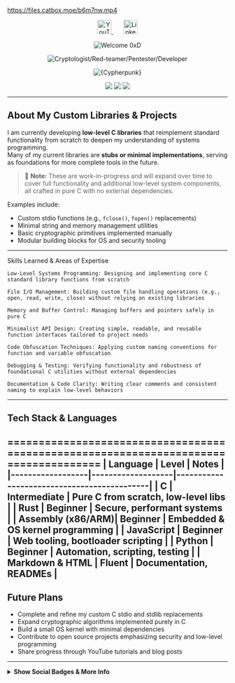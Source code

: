 https://files.catbox.moe/b6m7nw.mp4

<!-- Social Links -->
<p align="center" style="margin-top: 0;">
  <a href="https://www.youtube.com/@kad3n470" title="YouTube" target="_blank" rel="noopener noreferrer">
    <img width="32" alt="YouTube" src="https://i.imgur.com/qiXu7b2.png" />
  </a>
  &nbsp;&nbsp;&nbsp;&nbsp;&nbsp;
  <a href="https://www.linkedin.com/in/kaden-oberfeld/" title="LinkedIn" target="_blank" rel="noopener noreferrer">
    <img width="32" alt="LinkedIn" src="https://i.imgur.com/yRpa1dQ.png" />
  </a>
</p>

<!-- Typing SVG Headings -->
<p align="center">
  <img src="https://readme-typing-svg.demolab.com/?lines=Welcome%200xD&font=Fira%20Code&center=true&width=400&height=45&color=87CEEB&pause=0&speed=30&size=28&vCenter=true" alt="Welcome 0xD"/>
</p>
<p align="center">
  <img src="https://readme-typing-svg.demolab.com/?lines=(Cryptologist%2FRed-teamer%2FPentester%2FDeveloper)&font=Fira%20Code&center=true&width=600&height=45&color=708090&pause=0&speed=50&size=22&vCenter=true" alt="Cryptologist/Red-teamer/Pentester/Developer"/>
</p>
<p align="center">
  <img src="https://readme-typing-svg.demolab.com/?lines={Cypherpunk}&font=Fira%20Code&center=true&width=600&height=45&color=4682B4&pause=3000&speed=70&size=22&vCenter=true" alt="{Cypherpunk}"/>
</p>

<!-- GitHub Stats -->
<p align="center">
  <img src="https://github-readme-stats.vercel.app/api?username=Kad3n13&show_icons=true&theme=radical&bg_color=1F222E&title_color=87CEEB&icon_color=708090&hide_border=true"/>
  <img src="https://github-readme-stats.vercel.app/api/top-langs/?username=Kad3n13&layout=compact&theme=radical&bg_color=1F222E&title_color=708090&hide_border=true&langs_count=8"/>
  <img src="https://github-readme-streak-stats.herokuapp.com/?user=Kad3n13&theme=radical&background=1F222E&ring=87CEEB&fire=708090&currStreakNum=4682B4&sideNums=708090&currStreakLabel=87CEEB&sideLabels=708090&dates=87CEEB&hide_border=true"/>
</p>

---

## About My Custom Libraries & Projects

I am currently developing **low-level C libraries** that reimplement standard functionality from scratch to deepen my understanding of systems programming.  
Many of my current libraries are **stubs or minimal implementations**, serving as foundations for more complete tools in the future.

> 🚧 **Note:** These are work-in-progress and will expand over time to cover full functionality and additional low-level system components, all crafted in pure C with no external dependencies.

Examples include:
- Custom stdio functions (e.g., `fclose()`, `fopen()` replacements)
- Minimal string and memory management utilities
- Basic cryptographic primitives implemented manually  
- Modular building blocks for OS and security tooling

---

Skills Learned & Areas of Expertise

    Low-Level Systems Programming: Designing and implementing core C standard library functions from scratch

    File I/O Management: Building custom file handling operations (e.g., open, read, write, close) without relying on existing libraries

    Memory and Buffer Control: Managing buffers and pointers safely in pure C

    Minimalist API Design: Creating simple, readable, and reusable function interfaces tailored to project needs

    Code Obfuscation Techniques: Applying custom naming conventions for function and variable obfuscation

    Debugging & Testing: Verifying functionality and robustness of foundational C utilities without external dependencies

    Documentation & Code Clarity: Writing clear comments and consistent naming to explain low-level behaviors

---

## Tech Stack & Languages
=====================================================================================
| Language         | Level             | Notes                                      |
|------------------|-------------------|--------------------------------------------|
| C                | Intermediate      | Pure C from scratch, low-level libs        |
| Rust             | Beginner          | Secure, performant systems                 |
| Assembly (x86/ARM)| Beginner         | Embedded & OS kernel programming           |
| JavaScript       |  Beginner         | Web tooling, bootloader scripting          |
| Python           | Beginner          | Automation, scripting, testing             |
| Markdown & HTML   | Fluent           | Documentation, READMEs                     |
 -----------------------------------------------------------------------------------

## Future Plans

- Complete and refine my custom C stdio and stdlib replacements  
- Expand cryptographic algorithms implemented purely in C  
- Build a small OS kernel with minimal dependencies  
- Contribute to open source projects emphasizing security and low-level programming  
- Share progress through YouTube tutorials and blog posts  

---

<details>
<summary><strong>Show Social Badges & More Info</strong></summary>

<!-- Social Badges -->
<p align="center">
  <a href="https://www.youtube.com/channel/UCxjgfIsIVTuHPeKE96vdKYg?sub_confirmation=1">
    <img alt="YouTube Subscribers" src="https://img.shields.io/youtube/channel/subscribers/UCxjgfIsIVTuHPeKE96vdKYg?style=for-the-badge&color=87CEEB&labelColor=708090" />
  </a>
  <a href="https://www.youtube.com/channel/UCxjgfIsIVTuHPeKE96vdKYg">
    <img alt="YouTube Views" src="https://img.shields.io/youtube/channel/views/UCxjgfIsIVTuHPeKE96vdKYg?style=for-the-badge&color=708090&labelColor=4682B4" />
  </a>
  <a href="https://github.com/Kad3n13?tab=repositories&sort=stargazers">
    <img alt="GitHub Stars" src="https://custom-icon-badges.demolab.com/github/stars/Kad3n13?color=4682B4&style=for-the-badge&labelColor=708090&logo=star" />
  </a>
  <a href="https://github.com/Kad3n13?tab=followers">
    <img alt="GitHub Followers" src="https://custom-icon-badges.demolab.com/github/followers/Kad3n13?color=87CEEB&labelColor=708090&style=for-the-badge&logo=person-add&label=Follow&logoColor=white" />
  </a>
</p>

</details>
